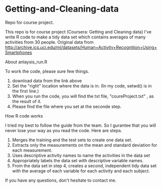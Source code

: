 # Getting-and-Cleaning-data
Repo for course project.

This repo is for course project (Coursera: Getting and Cleaning data)
I've write R code to make a tidy data set which contains averages of many activities from 30 people.
  Original data from 
  http://archive.ics.uci.edu/ml/datasets/Human+Activity+Recognition+Using+Smartphones 

About anlaysis_run.R

To work the code, please sure few things.
  1. download data from the link above
  2. Set the "right" location where the data is in.
     (In my code, setwd() is in the first line.)
  3. When you run the code, you will find the txt file, "coureProject.txt" , as the result of it.
  4. Please find the file where you set at the seconde step.

How R code works

I tried my best to follow the guide from the team. 
So I gurantee that you will never lose your way as you read the code.
Here are steps.
  1. Merges the training and the test sets to create one data set.
  2. Extracts only the measurements on the mean and standard deviation for each measurement. 
  3. Uses descriptive activity names to name the activities in the data set
  4. Appropriately labels the data set with descriptive variable names. 
  5. From the data set in step 4, creates a second, independent tidy data set with the average of each variable for each          activity and each subject.


If you have any questions, don't hesitate to contact me.

